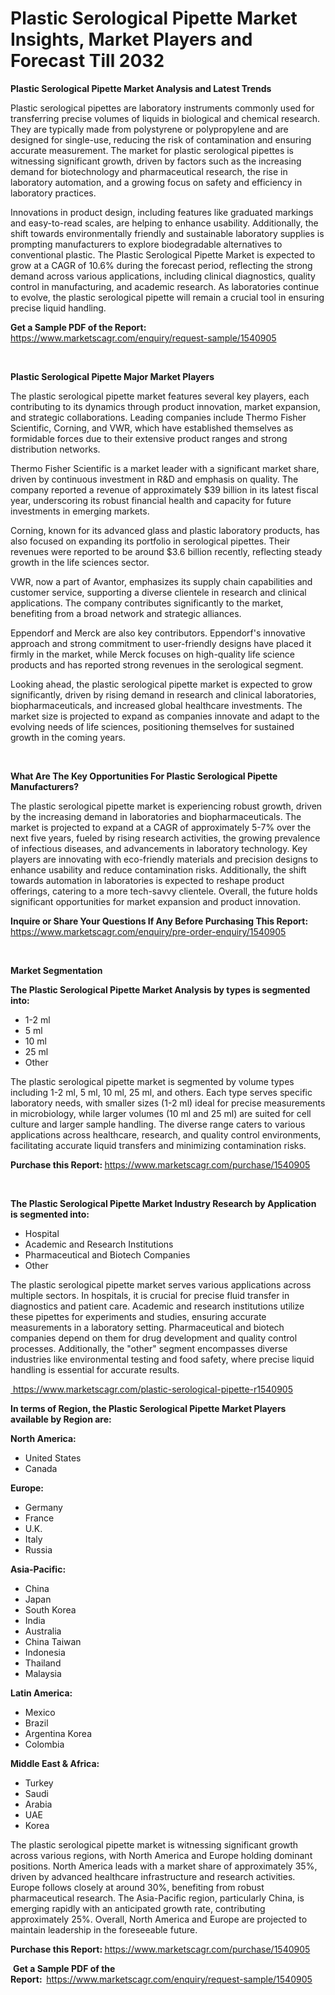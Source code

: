 <p><h1>Plastic Serological Pipette Market Insights, Market Players and Forecast Till 2032</h1></p><p><strong>Plastic Serological Pipette Market Analysis and Latest Trends</strong></p>
<p><p>Plastic serological pipettes are laboratory instruments commonly used for transferring precise volumes of liquids in biological and chemical research. They are typically made from polystyrene or polypropylene and are designed for single-use, reducing the risk of contamination and ensuring accurate measurement. The market for plastic serological pipettes is witnessing significant growth, driven by factors such as the increasing demand for biotechnology and pharmaceutical research, the rise in laboratory automation, and a growing focus on safety and efficiency in laboratory practices.</p><p>Innovations in product design, including features like graduated markings and easy-to-read scales, are helping to enhance usability. Additionally, the shift towards environmentally friendly and sustainable laboratory supplies is prompting manufacturers to explore biodegradable alternatives to conventional plastic. The Plastic Serological Pipette Market is expected to grow at a CAGR of 10.6% during the forecast period, reflecting the strong demand across various applications, including clinical diagnostics, quality control in manufacturing, and academic research. As laboratories continue to evolve, the plastic serological pipette will remain a crucial tool in ensuring precise liquid handling.</p></p>
<p><strong>Get a Sample PDF of the Report:&nbsp;</strong> <a href="https://www.marketscagr.com/enquiry/request-sample/1540905?utm_campaign=2939&utm_medium=2&utm_source=Github&utm_content=ia&utm_term=13042025&utm_id=plastic-serological-pipette">https://www.marketscagr.com/enquiry/request-sample/1540905</a></p>
<p>&nbsp;</p>
<p><strong>Plastic Serological Pipette Major Market Players</strong></p>
<p><p>The plastic serological pipette market features several key players, each contributing to its dynamics through product innovation, market expansion, and strategic collaborations. Leading companies include Thermo Fisher Scientific, Corning, and VWR, which have established themselves as formidable forces due to their extensive product ranges and strong distribution networks. </p><p>Thermo Fisher Scientific is a market leader with a significant market share, driven by continuous investment in R&D and emphasis on quality. The company reported a revenue of approximately $39 billion in its latest fiscal year, underscoring its robust financial health and capacity for future investments in emerging markets.</p><p>Corning, known for its advanced glass and plastic laboratory products, has also focused on expanding its portfolio in serological pipettes. Their revenues were reported to be around $3.6 billion recently, reflecting steady growth in the life sciences sector.</p><p>VWR, now a part of Avantor, emphasizes its supply chain capabilities and customer service, supporting a diverse clientele in research and clinical applications. The company contributes significantly to the market, benefiting from a broad network and strategic alliances.</p><p>Eppendorf and Merck are also key contributors. Eppendorf's innovative approach and strong commitment to user-friendly designs have placed it firmly in the market, while Merck focuses on high-quality life science products and has reported strong revenues in the serological segment.</p><p>Looking ahead, the plastic serological pipette market is expected to grow significantly, driven by rising demand in research and clinical laboratories, biopharmaceuticals, and increased global healthcare investments. The market size is projected to expand as companies innovate and adapt to the evolving needs of life sciences, positioning themselves for sustained growth in the coming years.</p></p>
<p>&nbsp;</p>
<p><strong>What Are The Key Opportunities For Plastic Serological Pipette Manufacturers?</strong></p>
<p><p>The plastic serological pipette market is experiencing robust growth, driven by the increasing demand in laboratories and biopharmaceuticals. The market is projected to expand at a CAGR of approximately 5-7% over the next five years, fueled by rising research activities, the growing prevalence of infectious diseases, and advancements in laboratory technology. Key players are innovating with eco-friendly materials and precision designs to enhance usability and reduce contamination risks. Additionally, the shift towards automation in laboratories is expected to reshape product offerings, catering to a more tech-savvy clientele. Overall, the future holds significant opportunities for market expansion and product innovation.</p></p>
<p><strong>Inquire or Share Your Questions If Any Before Purchasing This Report:</strong> <a href="https://www.marketscagr.com/enquiry/pre-order-enquiry/1540905?utm_campaign=2939&utm_medium=2&utm_source=Github&utm_content=ia&utm_term=13042025&utm_id=plastic-serological-pipette">https://www.marketscagr.com/enquiry/pre-order-enquiry/1540905</a></p>
<p>&nbsp;</p>
<p><strong>Market Segmentation</strong></p>
<p><strong>The Plastic Serological Pipette Market Analysis by types is segmented into:</strong></p>
<p><ul><li>1-2 ml</li><li>5 ml</li><li>10 ml</li><li>25 ml</li><li>Other</li></ul></p>
<p><p>The plastic serological pipette market is segmented by volume types including 1-2 ml, 5 ml, 10 ml, 25 ml, and others. Each type serves specific laboratory needs, with smaller sizes (1-2 ml) ideal for precise measurements in microbiology, while larger volumes (10 ml and 25 ml) are suited for cell culture and larger sample handling. The diverse range caters to various applications across healthcare, research, and quality control environments, facilitating accurate liquid transfers and minimizing contamination risks.</p></p>
<p><strong>Purchase this Report:&nbsp;</strong><a href="https://www.marketscagr.com/purchase/1540905?utm_campaign=2939&utm_medium=2&utm_source=Github&utm_content=ia&utm_term=13042025&utm_id=plastic-serological-pipette">https://www.marketscagr.com/purchase/1540905</a></p>
<p>&nbsp;</p>
<p><strong>The Plastic Serological Pipette Market Industry Research by Application is segmented into:</strong></p>
<p><ul><li>Hospital</li><li>Academic and Research Institutions</li><li>Pharmaceutical and Biotech Companies</li><li>Other</li></ul></p>
<p><p>The plastic serological pipette market serves various applications across multiple sectors. In hospitals, it is crucial for precise fluid transfer in diagnostics and patient care. Academic and research institutions utilize these pipettes for experiments and studies, ensuring accurate measurements in a laboratory setting. Pharmaceutical and biotech companies depend on them for drug development and quality control processes. Additionally, the "other" segment encompasses diverse industries like environmental testing and food safety, where precise liquid handling is essential for accurate results.</p></p>
<p><a href="https://www.marketscagr.com/plastic-serological-pipette-r1540905?utm_campaign=2939&utm_medium=2&utm_source=Github&utm_content=ia&utm_term=13042025&utm_id=plastic-serological-pipette">&nbsp;https://www.marketscagr.com/plastic-serological-pipette-r1540905</a></p>
<p><strong>In terms of Region, the Plastic Serological Pipette Market Players available by Region are:</strong></p>
<p>
    <p> <strong> North America: </strong>
        <ul>
            <li>United States</li>
            <li>Canada</li>
        </ul>
        </p> 
    <p> <strong> Europe: </strong>
        <ul>
            <li>Germany</li>
            <li>France</li>
            <li>U.K.</li>
            <li>Italy</li>
            <li>Russia</li>
        </ul>
        </p> 
    <p> <strong> Asia-Pacific: </strong>
        <ul>
            <li>China</li>
            <li>Japan</li>
            <li>South Korea</li>
            <li>India</li>
            <li>Australia</li>
            <li>China Taiwan</li>
            <li>Indonesia</li>
            <li>Thailand</li>
            <li>Malaysia</li>
        </ul>
        </p> 
    <p> <strong> Latin America: </strong>
        <ul>
            <li>Mexico</li>
            <li>Brazil</li>
            <li>Argentina Korea</li>
            <li>Colombia</li>
        </ul>
        </p> 
    <p> <strong> Middle East & Africa: </strong>
        <ul>
            <li>Turkey</li>
            <li>Saudi</li>
            <li>Arabia</li>
            <li>UAE</li>
            <li>Korea</li>
        </ul>
    </p>
    </p>
<p><p>The plastic serological pipette market is witnessing significant growth across various regions, with North America and Europe holding dominant positions. North America leads with a market share of approximately 35%, driven by advanced healthcare infrastructure and research activities. Europe follows closely at around 30%, benefiting from robust pharmaceutical research. The Asia-Pacific region, particularly China, is emerging rapidly with an anticipated growth rate, contributing approximately 25%. Overall, North America and Europe are projected to maintain leadership in the foreseeable future.</p></p>
<p><strong>Purchase this Report: </strong><a href="https://www.marketscagr.com/purchase/1540905?utm_campaign=2939&utm_medium=2&utm_source=Github&utm_content=ia&utm_term=13042025&utm_id=plastic-serological-pipette">https://www.marketscagr.com/purchase/1540905</a></p>
<p>&nbsp;<strong>Get a Sample PDF of the Report:&nbsp;&nbsp;</strong><a href="https://www.marketscagr.com/enquiry/request-sample/1540905?utm_campaign=2939&utm_medium=2&utm_source=Github&utm_content=ia&utm_term=13042025&utm_id=plastic-serological-pipette">https://www.marketscagr.com/enquiry/request-sample/1540905</a></p>
<p><strong></strong></p>
<p><p></p><p></p><p></p></p>